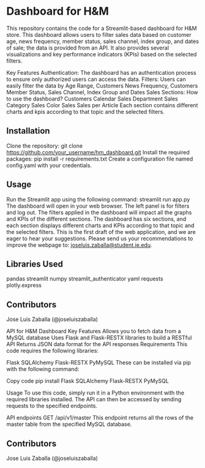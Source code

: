 # Dashboard for H&M 
This repository contains the code for a Streamlit-based dashboard for H&M store. This dashboard allows users to filter sales data based on customer age, news frequency, member status, sales channel, index group, and dates of sale; the data is provided from an API. It also provides several visualizations and key performance indicators (KPIs) based on the selected filters.

Key Features
Authentication: The dashboard has an authentication process to ensure only authorized users can access the data.
Filters: Users can easily filter the data by Age Range, Customers News Frequency, Customers Member Status, Sales Channel, Index Group and Dates Sales
Sections:
How to use the dashboard?
Customers
Calendar Sales
Department Sales
Category Sales
Color Sales
Sales per Article
Each section contains different charts and kpis according to that topic and the selected filters.

## Installation
Clone the repository: git clone https://github.com/your_username/hm_dashboard.git
Install the required packages: pip install -r requirements.txt
Create a configuration file named config.yaml with your credentials.

## Usage
Run the Streamlit app using the following command: streamlit run app.py
The dashboard will open in your web browser.
The left panel is for filters and log out. The filters applied in the dashboard will impact all the graphs and KPIs of the different sections.
The dashboard has six sections, and each section displays different charts and KPIs according to that topic and the selected filters.
This is the first draft of the web application, and we are eager to hear your suggestions. Please send us your recommendations to improve the webpage to: joseluis.zaballa@student.ie.edu.

## Libraries Used
pandas
streamlit
numpy
streamlit_authenticator
yaml
requests
plotly.express

## Contributors
Jose Luis Zaballa (@joseluiszaballa)


API for H&M Dashboard
Key Features
Allows you to fetch data from a MySQL database
Uses Flask and Flask-RESTX libraries to build a RESTful API
Returns JSON data format for the API responses
Requirements
This code requires the following libraries:

Flask
SQLAlchemy
Flask-RESTX
PyMySQL
These can be installed via pip with the following command:

Copy code
pip install Flask SQLAlchemy Flask-RESTX PyMySQL

Usage
To use this code, simply run it in a Python environment with the required libraries installed. The API can then be accessed by sending requests to the specified endpoints.

API endpoints
GET /api/v1/master
This endpoint returns all the rows of the master table from the specified MySQL database.

## Contributors
Jose Luis Zaballa (@joseluiszaballa)
